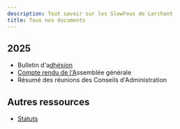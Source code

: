 ```yaml
---
description: Tout savoir sur les SlowFous de Larchant
title: Tous nos documents
---
```

## 2025 

- Bulletin d'a[dhésion](adhesion2025.pdf)
- [Compte rendu de l'A](AG2025.pdf)ssemblée générale
- Résumé des réunions des Conseils d'Administration

## Autres ressources

- [Statuts](statuts.pdf)
